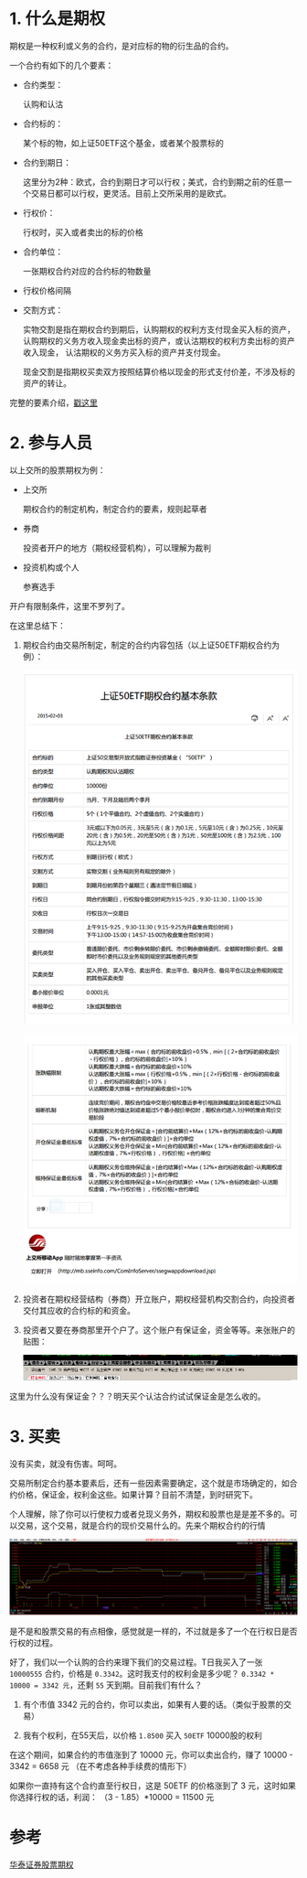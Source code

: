 # 1. 什么是期权

期权是一种权利或义务的合约，是对应标的物的衍生品的合约。

一个合约有如下的几个要素：

- 合约类型：

	认购和认沽

- 合约标的：

	某个标的物，如上证50ETF这个基金，或者某个股票标的

- 合约到期日：

	这里分为2种：欧式，合约到期日才可以行权；美式，合约到期之前的任意一个交易日都可以行权，更灵活。目前上交所采用的是欧式。

- 行权价：

	行权时，买入或者卖出的标的价格

- 合约单位： 

	一张期权合约对应的合约标的物数量

- 行权价格间隔

- 交割方式：

	实物交割是指在期权合约到期后，认购期权的权利方支付现金买入标的资产，
	认购期权的义务方收入现金卖出标的资产，或认沽期权的权利方卖出标的资产收入现金，
	认沽期权的义务方买入标的资产并支付现金。

	现金交割是指期权买卖双方按照结算价格以现金的形式支付价差，不涉及标的资产的转让。 

完整的要素介绍，[戳这里](http://www.sse.com.cn/assortment/options/contract/c/c_20151016_3999892.shtml)

# 2. 参与人员

以上交所的股票期权为例：

- 上交所 			

	期权合约的制定机构，制定合约的要素，规则起草者

- 券商 

	投资者开户的地方（期权经营机构），可以理解为裁判

- 投资机构或个人

	参赛选手


开户有限制条件，这里不罗列了。


在这里总结下：

1. 期权合约由交易所制定，制定的合约内容包括（以上证50ETF期权合约为例）：


	![hy_1.png](./qqimgs/hy_1.png)

	![hy_2.png](./qqimgs/hy_2.png)

1. 投资者在期权经营结构（券商）开立账户，期权经营机构交割合约，向投资者交付其应收的合约标的和资金。

1. 投资者又要在券商那里开个户了。这个账户有保证金，资金等等。来张账户的贴图：

	![zh_1.png](./qqimgs/zh_1.png)

这里为什么没有保证金？？？明天买个认沽合约试试保证金是怎么收的。


# 3. 买卖

没有买卖，就没有伤害。呵呵。

交易所制定合约基本要素后，还有一些因素需要确定，这个就是市场确定的，如合约价格，保证金，权利金这些。如果计算？目前不清楚，到时研究下。

个人理解，除了你可以行使权力或者兑现义务外，期权和股票也是是差不多的。可以交易，这个交易，就是合约的现价交易什么的。先来个期权合约的行情

![hq_1.png](./qqimgs/hq_1.png)

是不是和股票交易的有点相像，感觉就是一样的，不过就是多了一个在行权日是否行权的过程。

好了，我们以一个认购的合约来理下我们的交易过程。T日我买入了一张 `10000555` 合约，价格是 `0.3342`。这时我支付的权利金是多少呢？
`0.3342 * 10000 = 3342 元`，还剩 `55` 天到期。目前我们有什么？

1. 有个市值 3342 元的合约，你可以卖出，如果有人要的话。（类似于股票的交易）

2. 我有个权利，在55天后，以价格 `1.8500` 买入 `50ETF` 10000股的权利

在这个期间，如果合约的市值涨到了 10000 元，你可以卖出合约，赚了 10000 - 3342 = 6658 元 （在不考虑各种手续费的情形下）

如果你一直持有这个合约直至行权日，这是 50ETF 的价格涨到了 3 元，这时如果你选择行权的话，利润： （3 - 1.85）*10000 = 11500 元


# 参考

[华泰证券股票期权](http://www.htsc.com.cn/browser/view/gpqq.jsp)
